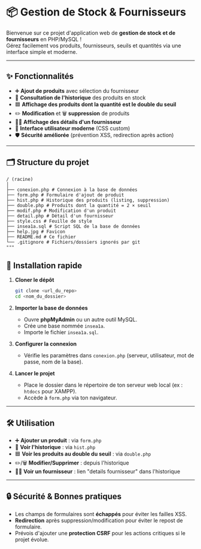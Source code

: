 # 📦 Gestion de Stock & Fournisseurs

Bienvenue sur ce projet d'application web de **gestion de stock et de fournisseurs** en PHP/MySQL !  
Gérez facilement vos produits, fournisseurs, seuils et quantités via une interface simple et moderne.

---

## ✨ Fonctionnalités

- ➕ **Ajout de produits** avec sélection du fournisseur
- 📜 **Consultation de l'historique** des produits en stock
- 🟦 **Affichage des produits dont la quantité est le double du seuil**
- ✏️ **Modification** et 🗑️ **suppression** de produits
- 🧑‍💼 **Affichage des détails d'un fournisseur**
- 🎨 **Interface utilisateur moderne** (CSS custom)
- 🛡️ **Sécurité améliorée** (prévention XSS, redirection après action)

---

## 🗂️ Structure du projet
```
/ (racine)
│
├── conexion.php # Connexion à la base de données
├── form.php # Formulaire d'ajout de produit
├── hist.php # Historique des produits (listing, suppression)
├── double.php # Produits dont la quantité = 2 × seuil
├── modif.php # Modification d'un produit
├── detail.php # Détail d'un fournisseur
├── style.css # Feuille de style
├── insea1a.sql # Script SQL de la base de données
├── help.jpg # Favicon
├── README.md # Ce fichier
└── .gitignore # Fichiers/dossiers ignorés par git
"""
```

## 🚀 Installation rapide

1. **Cloner le dépôt**  
   ```bash
   git clone <url_du_repo>
   cd <nom_du_dossier>
   ```

2. **Importer la base de données**  
   - Ouvre **phpMyAdmin** ou un autre outil MySQL.
   - Crée une base nommée `insea1a`.
   - Importe le fichier `insea1a.sql`.

3. **Configurer la connexion**  
   - Vérifie les paramètres dans `conexion.php` (serveur, utilisateur, mot de passe, nom de la base).

4. **Lancer le projet**  
   - Place le dossier dans le répertoire de ton serveur web local (ex : `htdocs` pour XAMPP).
   - Accède à `form.php` via ton navigateur.

---

## 🛠️ Utilisation

- ➕ **Ajouter un produit** : via `form.php`
- 📜 **Voir l'historique** : via `hist.php`
- 🟦 **Voir les produits au double du seuil** : via `double.php`
- ✏️/🗑️ **Modifier/Supprimer** : depuis l'historique
- 🧑‍💼 **Voir un fournisseur** : lien "details fournisseur" dans l'historique

---

## 🔒 Sécurité & Bonnes pratiques

- Les champs de formulaires sont **échappés** pour éviter les failles XSS.
- **Redirection** après suppression/modification pour éviter le repost de formulaire.
- Prévois d'ajouter une **protection CSRF** pour les actions critiques si le projet évolue.




